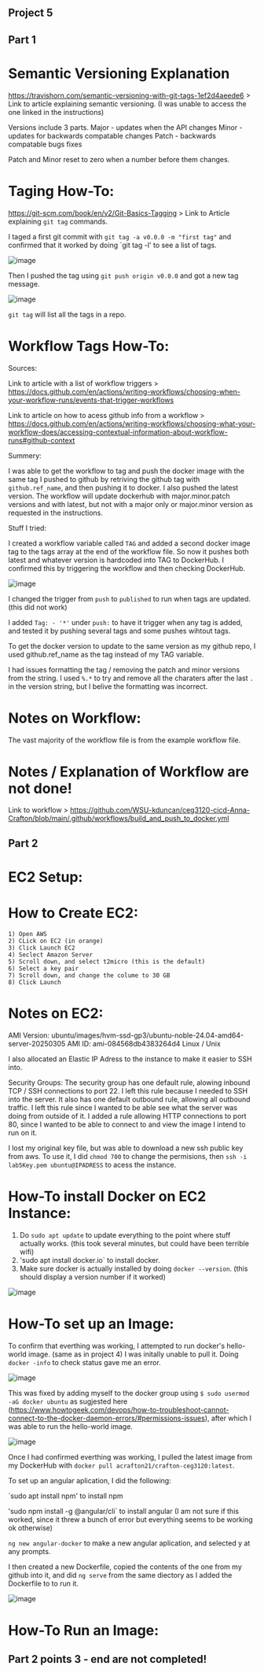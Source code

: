 ## Project 5 

## Part 1 

# Semantic Versioning Explanation

https://travishorn.com/semantic-versioning-with-git-tags-1ef2d4aeede6 > Link to article explaining semantic versioning. (I was unable to access the one linked in the instructions)

Versions include 3 parts. 
Major - updates when the API changes 
Minor - updates for backwards compatable changes
Patch - backwards compatable bugs fixes 

Patch and Minor reset to zero when a number before them changes. 

# Taging How-To:

https://git-scm.com/book/en/v2/Git-Basics-Tagging > Link to Article explaining `git tag` commands. 

I taged a first git commit with `git tag -a v0.0.0 -m "first tag"`
and confirmed that it worked by doing `git tag -l' to see a list of tags. 

![image](https://github.com/user-attachments/assets/2f97f6b4-7514-4713-b4e7-b397817fa92a)

Then I pushed the tag using `git push origin v0.0.0`
and got a new tag message. 

![image](https://github.com/user-attachments/assets/57922780-9f4a-41e6-bdff-3d7db263995c)

`git tag` will list all the tags in a repo. 

# Workflow Tags How-To:

Sources: 

  
Link to article with a list of workflow triggers > 
https://docs.github.com/en/actions/writing-workflows/choosing-when-your-workflow-runs/events-that-trigger-workflows
  
  
Link to article on how to acess github info from a workflow >
https://docs.github.com/en/actions/writing-workflows/choosing-what-your-workflow-does/accessing-contextual-information-about-workflow-runs#github-context 


Summery: 

I was able to get the workflow to tag and push the docker image with the same tag I pushed to github by retriving the github tag with ` github.ref_name`, and then pushing it to docker. I also pushed the latest version. The workflow will update dockerhub with major.minor.patch versions and with latest, but not with a major only or major.minor version as requested in the instructions. 


Stuff I tried: 

I created a workflow variable called `TAG` and added a second docker image tag to the tags array at the end of the workflow file. 
So now it pushes both latest and whatever version is hardcoded into TAG to DockerHub. I confirmed this by triggering the workflow and then checking DockerHub. 
  
![image](https://github.com/user-attachments/assets/09a958a8-ba18-482f-ba80-08a7a500455f)
  
I changed the trigger from `push` to `published` to run when tags are updated. (this did not work)

  
I added `Tag: - '*'` under `push:` to have it trigger when any tag is added, and tested it by pushing several tags and some pushes wihtout tags. 
  
  
To get the docker version to update to the same version as my github repo, I used github.ref_name as the tag instead of my TAG variable. 
  
I had issues formatting the tag / removing the patch and minor versions from the string. I used `%.*` to try and remove all the charaters after the last `.` in the version string, but I belive the formatting was incorrect. 


# Notes on Workflow: 
  
  The vast majority of the workflow file is from the example workflow file. 
  
  # Notes / Explanation of Workflow are not done!
    
  Link to workflow > https://github.com/WSU-kduncan/ceg3120-cicd-Anna-Crafton/blob/main/.github/workflows/build_and_push_to_docker.yml

## Part 2

# EC2 Setup: 

# How to Create EC2: 
  
    1) Open AWS
    2) CLick on EC2 (in orange)
    3) Click Launch EC2 
    4) Seclect Amazon Server 
    5) Scroll down, and select t2micro (this is the default)
    6) Select a key pair
    7) Scroll down, and change the colume to 30 GB 
    8) Click Launch


# Notes on EC2: 

  AMI Version: ubuntu/images/hvm-ssd-gp3/ubuntu-noble-24.04-amd64-server-20250305
  AMI ID: ami-084568db4383264d4
  Linux / Unix

  I also allocated an Elastic IP Adress to the instance to make it easier to SSH into. 

  Security Groups: 
  The security group has one default rule, alowing inbound TCP / SSH connections to port 22. I left this rule because I needed to SSH into the server.
  It also has one default outbound rule, allowing all outbound traffic. I left this rule since I wanted to be able see what the server was doing from outside of it. 
  I added a rule allowing HTTP connections to port 80, since I wanted to be able to connect to and view the image I intend to run on it. 


  I lost my original key file, but was able to download a new ssh public key from aws. To use it, I did `chmod 700` to change the permisions, 
  then `ssh -i lab5Key.pem ubuntu@IPADRESS` to acess the instance. 



# How-To install Docker on EC2 Instance: 
    
  1) Do `sudo apt update` to update everything to the point where stuff actually works. (this took several minutes, but could have been terrible wifi) 
  2) 'sudo apt install docker.io` to install docker.
  3) Make sure docker is actually installed by doing `docker --version`. (this should display a version number if it worked) 
  
  ![image](https://github.com/user-attachments/assets/bce011b8-44ea-4115-9d2f-db994de74a65)

# How-To set up an Image: 

  To confirm that everthing was working, I attempted to run docker's hello-world image. (same as in project 4) I was initally unable to pull it. Doing `docker -info` to check status gave me an error. 
    
  ![image](https://github.com/user-attachments/assets/61ce200b-b1ed-4efb-a965-7a83c0a91500)
    
  This was fixed by adding myself to the docker group using `$ sudo usermod -aG docker ubuntu` as sugjested here (https://www.howtogeek.com/devops/how-to-troubleshoot-cannot-connect-to-the-docker-daemon-errors/#permissions-issues), after which I was able to run the hello-world image.
    
  ![image](https://github.com/user-attachments/assets/9de41173-e646-4d68-bcbf-154a5d4396cc)
    
  Once I had confirmed everthing was working, I pulled the latest image from my DockerHub with `docker pull acrafton21/crafton-ceg3120:latest`. 
    

To set up an angular aplication, I did the following:

  
  `sudo apt install npm' to install npm
    
    
  'sudo npm install -g @angular/cli` to install angular (I am not sure if this worked, since it threw a bunch of error but everything seems to be working ok otherwise) 
    
    
  `ng new angular-docker` to make a new angular aplication, and selected y at any prompts. 
    
    
  I then created a new Dockerfile, copied the contents of the one from my github into it, and did `ng serve` from the same diectory as I added the Dockerfile to to run it. 
  
    
  ![image](https://github.com/user-attachments/assets/f031942f-6ee9-434a-a190-c677ccaf1fcb)

# How-To Run an Image:




## Part 2 points 3 - end are not completed! 



























